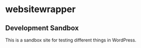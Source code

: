# websitewrapper
## Development Sandbox
This is a sandbox site for testing different things in WordPress.
